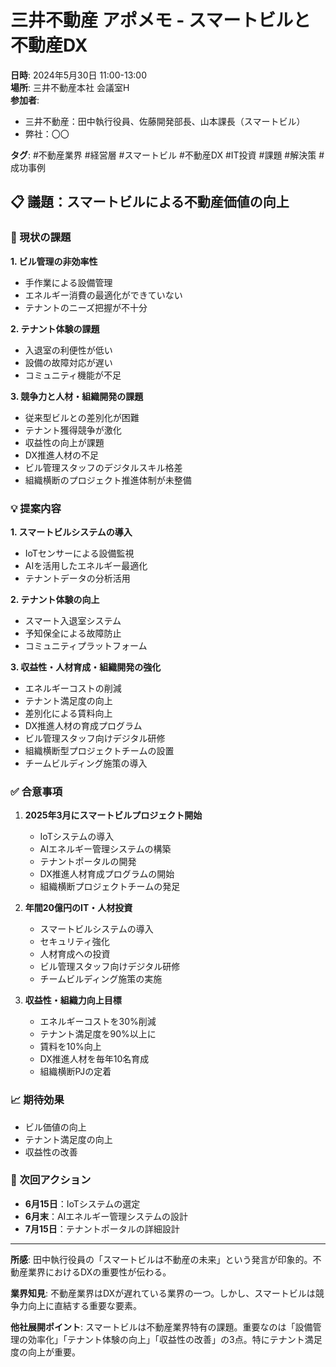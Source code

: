 # 三井不動産 アポメモ - スマートビルと不動産DX

**日時**: 2024年5月30日 11:00-13:00  
**場所**: 三井不動産本社 会議室H  
**参加者**: 
- 三井不動産：田中執行役員、佐藤開発部長、山本課長（スマートビル）
- 弊社：〇〇

**タグ**: #不動産業界 #経営層 #スマートビル #不動産DX #IT投資 #課題 #解決策 #成功事例

## 📋 議題：スマートビルによる不動産価値の向上

### 🚨 現状の課題

**1. ビル管理の非効率性**
- 手作業による設備管理
- エネルギー消費の最適化ができていない
- テナントのニーズ把握が不十分

**2. テナント体験の課題**
- 入退室の利便性が低い
- 設備の故障対応が遅い
- コミュニティ機能が不足

**3. 競争力と人材・組織開発の課題**
- 従来型ビルとの差別化が困難
- テナント獲得競争が激化
- 収益性の向上が課題
- DX推進人材の不足
- ビル管理スタッフのデジタルスキル格差
- 組織横断のプロジェクト推進体制が未整備

### 💡 提案内容

**1. スマートビルシステムの導入**
- IoTセンサーによる設備監視
- AIを活用したエネルギー最適化
- テナントデータの分析活用

**2. テナント体験の向上**
- スマート入退室システム
- 予知保全による故障防止
- コミュニティプラットフォーム

**3. 収益性・人材育成・組織開発の強化**
- エネルギーコストの削減
- テナント満足度の向上
- 差別化による賃料向上
- DX推進人材の育成プログラム
- ビル管理スタッフ向けデジタル研修
- 組織横断型プロジェクトチームの設置
- チームビルディング施策の導入

### ✅ 合意事項

1. **2025年3月にスマートビルプロジェクト開始**
   - IoTシステムの導入
   - AIエネルギー管理システムの構築
   - テナントポータルの開発
   - DX推進人材育成プログラムの開始
   - 組織横断プロジェクトチームの発足

2. **年間20億円のIT・人材投資**
   - スマートビルシステムの導入
   - セキュリティ強化
   - 人材育成への投資
   - ビル管理スタッフ向けデジタル研修
   - チームビルディング施策の実施

3. **収益性・組織力向上目標**
   - エネルギーコストを30%削減
   - テナント満足度を90%以上に
   - 賃料を10%向上
   - DX推進人材を毎年10名育成
   - 組織横断PJの定着

### 📈 期待効果

- ビル価値の向上
- テナント満足度の向上
- 収益性の改善

### 🔄 次回アクション

- **6月15日**：IoTシステムの選定
- **6月末**：AIエネルギー管理システムの設計
- **7月15日**：テナントポータルの詳細設計

---

**所感**: 
田中執行役員の「スマートビルは不動産の未来」という発言が印象的。不動産業界におけるDXの重要性が伝わる。

**業界知見**: 
不動産業界はDXが遅れている業界の一つ。しかし、スマートビルは競争力向上に直結する重要な要素。

**他社展開ポイント**: 
スマートビルは不動産業界特有の課題。重要なのは「設備管理の効率化」「テナント体験の向上」「収益性の改善」の3点。特にテナント満足度の向上が重要。 